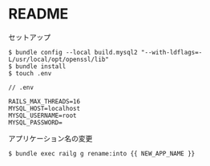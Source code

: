 # README

セットアップ
```
$ bundle config --local build.mysql2 "--with-ldflags=-L/usr/local/opt/openssl/lib"
$ bundle install
$ touch .env
```

```
// .env

RAILS_MAX_THREADS=16
MYSQL_HOST=localhost
MYSQL_USERNAME=root
MYSQL_PASSWORD=

```

アプリケーション名の変更

```
$ bundle exec railg g rename:into {{ NEW_APP_NAME }}
```
